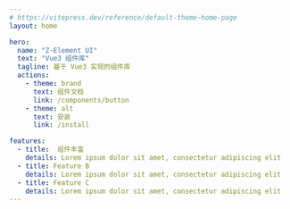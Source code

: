 ```yaml
---
# https://vitepress.dev/reference/default-theme-home-page
layout: home

hero:
  name: "Z-Element UI" 
  text: "Vue3 组件库"
  tagline: 基于 Vue3 实现的组件库
  actions:
    - theme: brand
      text: 组件文档
      link: /components/button
    - theme: alt
      text: 安装
      link: /install

features:
  - title:  组件丰富           
    details: Lorem ipsum dolor sit amet, consectetur adipiscing elit
  - title: Feature B
    details: Lorem ipsum dolor sit amet, consectetur adipiscing elit
  - title: Feature C
    details: Lorem ipsum dolor sit amet, consectetur adipiscing elit
---
```



